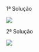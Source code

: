 1ª Solução

![](https://github.com/Yxav/proglogic/blob/apnp/exercicios-4/33/a/34a.png)

2ª Solução

![](https://github.com/Yxav/proglogic/blob/apnp/exercicios-4/33/a/34_2a.png)


